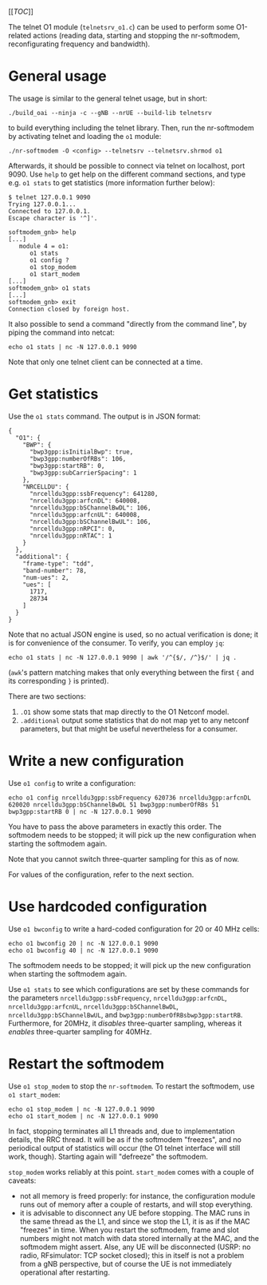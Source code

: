 [[_TOC_]]

The telnet O1 module (`telnetsrv_o1.c`) can be used to perform some O1-related
actions (reading data, starting and stopping the nr-softmodem, reconfigurating
frequency and bandwidth).

# General usage

The usage is similar to the general telnet usage, but in short:
```
./build_oai --ninja -c --gNB --nrUE --build-lib telnetsrv
```
to build everything including the telnet library.  Then, run the nr-softmodem
by activating telnet and loading the `o1` module:
```
./nr-softmodem -O <config> --telnetsrv --telnetsrv.shrmod o1
```

Afterwards, it should be possible to connect via telnet on localhost, port
9090. Use `help` to get help on the different command sections, and type e.g.
`o1 stats` to get statistics (more information further below):

```
$ telnet 127.0.0.1 9090
Trying 127.0.0.1...
Connected to 127.0.0.1.
Escape character is '^]'.

softmodem_gnb> help
[...]
   module 4 = o1:
      o1 stats
      o1 config ?
      o1 stop_modem
      o1 start_modem
[...]
softmodem_gnb> o1 stats
[...]
softmodem_gnb> exit
Connection closed by foreign host.
```

It also possible to send a command "directly from the command line", by piping
the command into netcat:
```
echo o1 stats | nc -N 127.0.0.1 9090
```

Note that only one telnet client can be connected at a time.

# Get statistics

Use the `o1 stats` command. The output is in JSON format:
```
{
  "O1": {
    "BWP": {
      "bwp3gpp:isInitialBwp": true,
      "bwp3gpp:numberOfRBs": 106,
      "bwp3gpp:startRB": 0,
      "bwp3gpp:subCarrierSpacing": 1
    },
    "NRCELLDU": {
      "nrcelldu3gpp:ssbFrequency": 641280,
      "nrcelldu3gpp:arfcnDL": 640008,
      "nrcelldu3gpp:bSChannelBwDL": 106,
      "nrcelldu3gpp:arfcnUL": 640008,
      "nrcelldu3gpp:bSChannelBwUL": 106,
      "nrcelldu3gpp:nRPCI": 0,
      "nrcelldu3gpp:nRTAC": 1
    }
  },
  "additional": {
    "frame-type": "tdd",
    "band-number": 78,
    "num-ues": 2,
    "ues": [
      1717,
      28734
    ]
  }
}
```

Note that no actual JSON engine is used, so no actual verification is done; it
is for convenience of the consumer. To verify, you can employ `jq`:
```
echo o1 stats | nc -N 127.0.0.1 9090 | awk '/^{$/, /^}$/' | jq .
```
(`awk`'s pattern matching makes that only everything between the first `{` and
its corresponding `}` is printed).

There are two sections:
1. `.O1` show some stats that map directly to the O1 Netconf model.
2. `.additional` output some statistics that do not map yet to any netconf
   parameters, but that might be useful nevertheless for a consumer.

# Write a new configuration

Use `o1 config` to write a configuration:
```
echo o1 config nrcelldu3gpp:ssbFrequency 620736 nrcelldu3gpp:arfcnDL 620020 nrcelldu3gpp:bSChannelBwDL 51 bwp3gpp:numberOfRBs 51 bwp3gpp:startRB 0 | nc -N 127.0.0.1 9090
```
You have to pass the above parameters in exactly this order. The softmodem
needs to be stopped; it will pick up the new configuration when starting the
softmodem again.

Note that you cannot switch three-quarter sampling for this as of now.

For values of the configuration, refer to the next section.

# Use hardcoded configuration

Use `o1 bwconfig` to write a hard-coded configuration for 20 or 40 MHz cells:
```
echo o1 bwconfig 20 | nc -N 127.0.0.1 9090
echo o1 bwconfig 40 | nc -N 127.0.0.1 9090
```

The softmodem needs to be stopped; it will pick up the new configuration when
starting the softmodem again.

Use `o1 stats` to see which configurations are set by these commands for the
parameters `nrcelldu3gpp:ssbFrequency`, `nrcelldu3gpp:arfcnDL`,
`nrcelldu3gpp:arfcnUL`, `nrcelldu3gpp:bSChannelBwDL`,
`nrcelldu3gpp:bSChannelBwUL`, and `bwp3gpp:numberOfRBsbwp3gpp:startRB`.
Furthermore, for 20MHz, it *disables* three-quarter sampling, whereas it
*enables* three-quarter sampling for 40MHz.

# Restart the softmodem

Use `o1 stop_modem` to stop the `nr-softmodem`. To restart the softmodem, use
`o1 start_modem`:
```
echo o1 stop_modem | nc -N 127.0.0.1 9090
echo o1 start_modem | nc -N 127.0.0.1 9090
```

In fact, stopping terminates all L1 threads and, due to implementation details,
the RRC thread. It will be as if the softmodem "freezes", and no periodical
output of statistics will occur (the O1 telnet interface will still work,
though). Starting again will "defreeze" the softmodem.

`stop_modem` works reliably at this point. `start_modem` comes with a couple of
caveats:
* not all memory is freed properly: for instance, the configuration module runs
  out of memory after a couple of restarts, and will stop everything.
* it is advisable to disconnect any UE before stopping. The MAC runs in the
  same thread as the L1, and since we stop the L1, it is as if the MAC
  "freezes" in time. When you restart the softmodem, frame and slot numbers
  might not match with data stored internally at the MAC, and the softmodem
  might assert. Alse, any UE will be disconnected (USRP: no radio, RFsimulator:
  TCP socket closed); this in itself is not a problem from a gNB perspective,
  but of course the UE is not immediately operational after restarting. 
